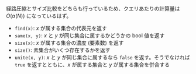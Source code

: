 経路圧縮とサイズ比較をどちらも行っているため、クエリあたりの計算量は $O(\alpha(N))$ になっているはず。

- `find(x)`: $x$ が属する集合の代表元を返す
- `same(x, y)`: $x$ と $y$ が同じ集合に属するかどうかの bool 値を返す
- `size(x)`: $x$ が属する集合の濃度 (要素数) を返す
- `size()`: 素集合がいくつ存在するかを返す
- `unite(x, y)`: $x$ と $y$ が同じ集合に属するなら `false` を返す。そうでなければ `true` を返すとともに、$x$ が属する集合と $y$ が属する集合を併合する
